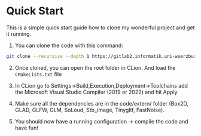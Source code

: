 # Quick Start

This is a simple quick start guide how to clone my wonderful project and get it running.

1. You can clone the code with this command:

```bash
git clone --recursive --depth 1 https://gitlab2.informatik.uni-wuerzburg.de/GE/Teaching/gl3/projects/2023/27-gl3-odonnell.git
```

2. Once cloned, you can open the root folder in CLion. And load the `CMakeLists.txt` file

3. In CLion go to Settings->Build,Execution,Deployment->Toolchains add the Microsoft Visual Studio Compiler (2019 or 2022) and hit Apply

4. Make sure all the dependencies are in the code/extern/ folder (Box2D, GLAD, GLFW, GLM, SoLoud, Stb_image, Tinygltf, FastNoise).

5. You should now have a running configuration -> compile the code and have fun!